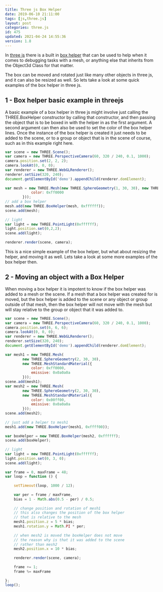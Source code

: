 ```yaml
---
title: Three js Box Helper
date: 2019-06-10 21:11:00
tags: [js,three.js]
layout: post
categories: three.js
id: 475
updated: 2021-04-24 14:55:36
version: 1.8
---
```


In [three js](https://threejs.org/) there is a built in [box helper](https://threejs.org/docs/index.html#api/en/helpers/BoxHelper) that can be used to help when it comes to debugging tasks with a mesh, or anything else that inherits from the Object3d Class for that matter. 

The box can be moved and rotated just like many other objects in three js, and it can also be resized as well. So lets take a look at some quick examples of the box helper in three js.

<!-- more -->

## 1 - Box helper basic example in threejs

A basic example of a box helper in three js might involve just calling the THREE.BoxHelper constructor by calling that constructor, and then passing the object that is to be boxed in with the helper in as the first argument. A second argument can then also be used to set the color of the box helper lines. Once the instance of the box helper is created it just needs to be added to the scene, or to a group or object that is in the scene of course, such as in this example right here.

```js
var scene = new THREE.Scene();
var camera = new THREE.PerspectiveCamera(60, 320 / 240, 0.1, 1000);
camera.position.set(2, 2, 2);
camera.lookAt(0, 0, 0);
var renderer = new THREE.WebGLRenderer();
renderer.setSize(320, 240);
document.getElementById('demo').appendChild(renderer.domElement);
 
var mesh = new THREE.Mesh(new THREE.SphereGeometry(1, 30, 30), new THREE.MeshStandardMaterial({
            color: 0xff0000
        }));
// add a box helper
mesh.add(new THREE.BoxHelper(mesh, 0xffffff));
scene.add(mesh);
 
// light
var light = new THREE.PointLight(0xffffff);
light.position.set(0,2,2);
scene.add(light);
 
renderer.render(scene, camera);
```

This is a nice simple example of the box helper, but what about resizing the helper, and moving it as well. Lets take a look at some more examples of the box helper then.

## 2 - Moving an object with a Box Helper

When moving a box helper it is impotent to know if the box helper was added to a mesh or the scene. If a mesh that a box helper was created for is moved, but the box helper is added to the scene or any object or group outside of that mesh, then the box helper will not move with the mesh but will stay relative to the group or object that it was added to.

```js
var scene = new THREE.Scene();
var camera = new THREE.PerspectiveCamera(60, 320 / 240, 0.1, 1000);
camera.position.set(6, 6, 6);
camera.lookAt(0, 0, 0);
var renderer = new THREE.WebGLRenderer();
renderer.setSize(320, 240);
document.getElementById('demo').appendChild(renderer.domElement);
 
var mesh1 = new THREE.Mesh(
        new THREE.SphereGeometry(2, 30, 30),
        new THREE.MeshStandardMaterial({
            color: 0xff0000,
            emissive: 0x0a0a0a
        }));
scene.add(mesh1);
var mesh2 = new THREE.Mesh(
        new THREE.SphereGeometry(2, 30, 30),
        new THREE.MeshStandardMaterial({
            color: 0x00ff00,
            emissive: 0x0a0a0a
        }));
scene.add(mesh2);
 
// just add a helper to mesh1
mesh1.add(new THREE.BoxHelper(mesh1, 0xffff00));
 
var boxHelper = new THREE.BoxHelper(mesh2, 0xffffff);
scene.add(boxHelper);
 
// light
var light = new THREE.PointLight(0xffffff);
light.position.set(0, 3, 0);
scene.add(light);
 
var frame = 0, maxFrame = 48;
var loop = function () {
 
    setTimeout(loop, 1000 / 12);
 
    var per = frame / maxFrame,
    bias = 1 - Math.abs(0.5 - per) / 0.5;
 
    // change position and rotation of mesh1
    // this also changes the position of the box helper
    // that is relative to the mesh
    mesh1.position.z = 5 * bias;
    mesh1.rotation.y = Math.PI * per;
 
    // when mesh2 is moved the boxHelper does not move
    // the reason why is that it was added to the scene
    // rather than mesh2
    mesh2.position.x = 10 * bias;
 
    renderer.render(scene, camera);
 
    frame += 1;
    frame %= maxFrame
 
};
loop();
```